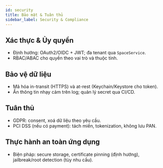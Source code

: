 ```yaml
---
id: security
title: Bảo mật & Tuân thủ
sidebar_label: Security & Compliance
---
```


## Xác thực & Ủy quyền

- Định hướng: OAuth2/OIDC + JWT; đa tenant qua `SpaceService`.
- RBAC/ABAC cho quyền theo vai trò và thuộc tính.

## Bảo vệ dữ liệu

- Mã hóa in-transit (HTTPS) và at-rest (Keychain/Keystore cho token).
- Ẩn thông tin nhạy cảm trên log; quản lý secret qua CI/CD.

## Tuân thủ

- GDPR: consent, xoá dữ liệu theo yêu cầu.
- PCI DSS (nếu có payment): tách miền, tokenization, không lưu PAN.

## Thực hành an toàn ứng dụng

- Biện pháp: secure storage, certificate pinning (định hướng), jailbreak/root detection (tùy nhu cầu).

